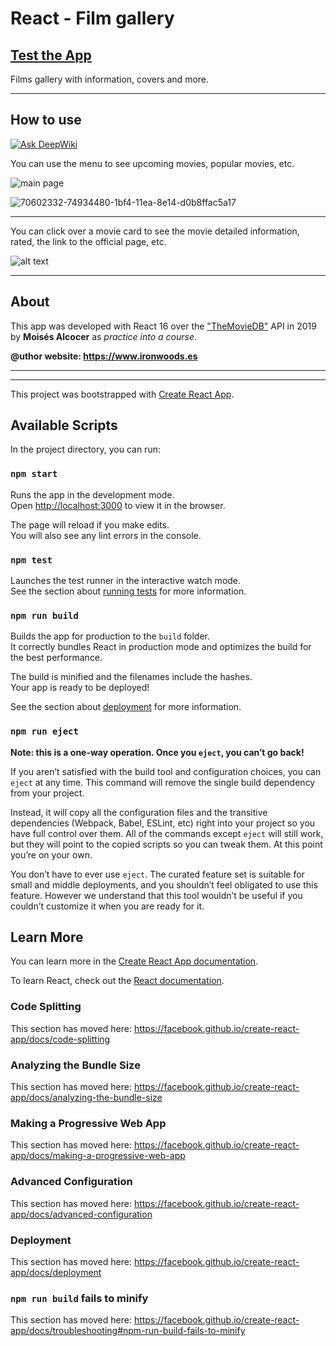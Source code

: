# React - Film gallery
## **[Test the App][1]**


Films gallery with information, covers and more.

***

## How to use

[![Ask DeepWiki](https://deepwiki.com/badge.svg)](https://deepwiki.com/oricis/react__films)


You can use the menu to see upcoming movies, popular movies, etc.

![main page](https://github.com/oricis/react__films/assets/7187599/8a1646d7-e523-479e-b180-9e50459fea03.png "App main page (320 pixels screens)")

![70602332-74934480-1bf4-11ea-8e14-d0b8ffac5a17](https://github.com/oricis/react__films/assets/7187599/eb8db2fd-f136-4348-a984-5a6f78e8d69a.png "App main page")


***
You can click over a movie card to see the movie detailed information, rated, the link to the official page, etc.

![alt text](https://user-images.githubusercontent.com/7187599/70602336-752bdb00-1bf4-11ea-9fcb-43eac2202db8.png "Film details page (320 pixels screens)")

***
## About
This app was developed with React 16 over the ["TheMovieDB"][2] API in 2019 by **Moisés Alcocer** as *practice into a course*.

**@uthor website: https://www.ironwoods.es**
***

[1]: https://oricis.github.io/react__films/
[2]: https://www.themoviedb.org/

***

This project was bootstrapped with [Create React App](https://github.com/facebook/create-react-app).

## Available Scripts

In the project directory, you can run:

### `npm start`

Runs the app in the development mode.<br />
Open [http://localhost:3000](http://localhost:3000) to view it in the browser.

The page will reload if you make edits.<br />
You will also see any lint errors in the console.

### `npm test`

Launches the test runner in the interactive watch mode.<br />
See the section about [running tests](https://facebook.github.io/create-react-app/docs/running-tests) for more information.

### `npm run build`

Builds the app for production to the `build` folder.<br />
It correctly bundles React in production mode and optimizes the build for the best performance.

The build is minified and the filenames include the hashes.<br />
Your app is ready to be deployed!

See the section about [deployment](https://facebook.github.io/create-react-app/docs/deployment) for more information.

### `npm run eject`

**Note: this is a one-way operation. Once you `eject`, you can’t go back!**

If you aren’t satisfied with the build tool and configuration choices, you can `eject` at any time. This command will remove the single build dependency from your project.

Instead, it will copy all the configuration files and the transitive dependencies (Webpack, Babel, ESLint, etc) right into your project so you have full control over them. All of the commands except `eject` will still work, but they will point to the copied scripts so you can tweak them. At this point you’re on your own.

You don’t have to ever use `eject`. The curated feature set is suitable for small and middle deployments, and you shouldn’t feel obligated to use this feature. However we understand that this tool wouldn’t be useful if you couldn’t customize it when you are ready for it.

## Learn More

You can learn more in the [Create React App documentation](https://facebook.github.io/create-react-app/docs/getting-started).

To learn React, check out the [React documentation](https://reactjs.org/).

### Code Splitting

This section has moved here: https://facebook.github.io/create-react-app/docs/code-splitting

### Analyzing the Bundle Size

This section has moved here: https://facebook.github.io/create-react-app/docs/analyzing-the-bundle-size

### Making a Progressive Web App

This section has moved here: https://facebook.github.io/create-react-app/docs/making-a-progressive-web-app

### Advanced Configuration

This section has moved here: https://facebook.github.io/create-react-app/docs/advanced-configuration

### Deployment

This section has moved here: https://facebook.github.io/create-react-app/docs/deployment

### `npm run build` fails to minify

This section has moved here: https://facebook.github.io/create-react-app/docs/troubleshooting#npm-run-build-fails-to-minify

